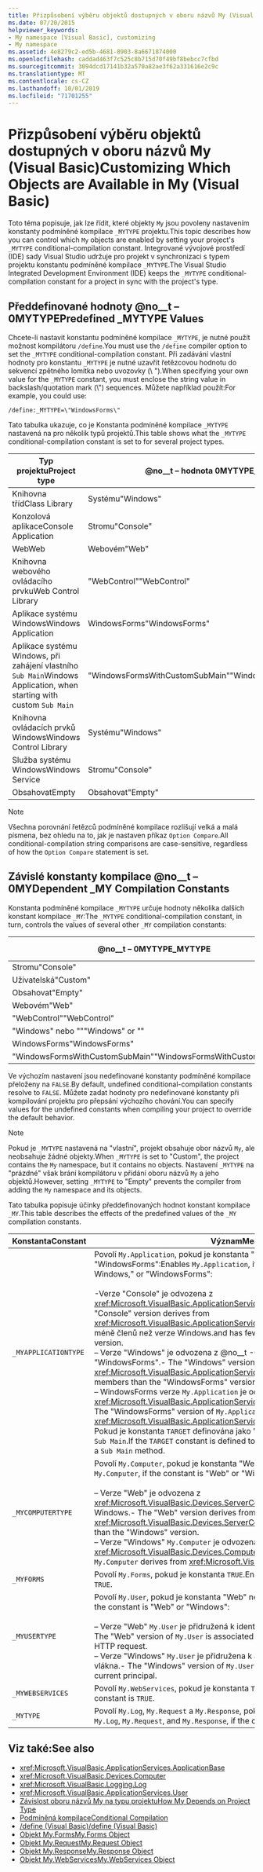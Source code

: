 ```yaml
---
title: Přizpůsobení výběru objektů dostupných v oboru názvů My (Visual Basic)
ms.date: 07/20/2015
helpviewer_keywords:
- My namespace [Visual Basic], customizing
- My namespace
ms.assetid: 4e8279c2-ed5b-4681-8903-8a6671874000
ms.openlocfilehash: caddad463f7c525c8b715d70f49bf8bebcc7cfbd
ms.sourcegitcommit: 3094dcd17141b32a570a82ae3f62a331616e2c9c
ms.translationtype: MT
ms.contentlocale: cs-CZ
ms.lasthandoff: 10/01/2019
ms.locfileid: "71701255"
---
```

# <a name="customizing-which-objects-are-available-in-my-visual-basic"></a><span data-ttu-id="fe5a5-102">Přizpůsobení výběru objektů dostupných v oboru názvů My (Visual Basic)</span><span class="sxs-lookup"><span data-stu-id="fe5a5-102">Customizing Which Objects are Available in My (Visual Basic)</span></span>

<span data-ttu-id="fe5a5-103">Toto téma popisuje, jak lze řídit, které objekty `My` jsou povoleny nastavením konstanty podmíněné kompilace `_MYTYPE` projektu.</span><span class="sxs-lookup"><span data-stu-id="fe5a5-103">This topic describes how you can control which `My` objects are enabled by setting your project's `_MYTYPE` conditional-compilation constant.</span></span> <span data-ttu-id="fe5a5-104">Integrované vývojové prostředí (IDE) sady Visual Studio udržuje pro projekt v synchronizaci s typem projektu konstantu podmíněné kompilace `_MYTYPE`.</span><span class="sxs-lookup"><span data-stu-id="fe5a5-104">The Visual Studio Integrated Development Environment (IDE) keeps the `_MYTYPE` conditional-compilation constant for a project in sync with the project's type.</span></span>  
  
## <a name="predefined-_mytype-values"></a><span data-ttu-id="fe5a5-105">Předdefinované hodnoty @no__t – 0MYTYPE</span><span class="sxs-lookup"><span data-stu-id="fe5a5-105">Predefined \_MYTYPE Values</span></span>  

<span data-ttu-id="fe5a5-106">Chcete-li nastavit konstantu podmíněné kompilace `_MYTYPE`, je nutné použít možnost kompilátoru `/define`.</span><span class="sxs-lookup"><span data-stu-id="fe5a5-106">You must use the `/define` compiler option to set the `_MYTYPE` conditional-compilation constant.</span></span> <span data-ttu-id="fe5a5-107">Při zadávání vlastní hodnoty pro konstantu `_MYTYPE` je nutné uzavřít řetězcovou hodnotu do sekvencí zpětného lomítka nebo uvozovky (\\ ").</span><span class="sxs-lookup"><span data-stu-id="fe5a5-107">When specifying your own value for the `_MYTYPE` constant, you must enclose the string value in backslash/quotation mark (\\") sequences.</span></span> <span data-ttu-id="fe5a5-108">Můžete například použít:</span><span class="sxs-lookup"><span data-stu-id="fe5a5-108">For example, you could use:</span></span>  
  
```console  
/define:_MYTYPE=\"WindowsForms\"  
```  
  
 <span data-ttu-id="fe5a5-109">Tato tabulka ukazuje, co je Konstanta podmíněné kompilace `_MYTYPE` nastavená na pro několik typů projektů.</span><span class="sxs-lookup"><span data-stu-id="fe5a5-109">This table shows what the `_MYTYPE` conditional-compilation constant is set to for several project types.</span></span>  
  
|<span data-ttu-id="fe5a5-110">Typ projektu</span><span class="sxs-lookup"><span data-stu-id="fe5a5-110">Project type</span></span>|<span data-ttu-id="fe5a5-111">@no__t – hodnota 0MYTYPE</span><span class="sxs-lookup"><span data-stu-id="fe5a5-111">\_MYTYPE value</span></span>|  
|------------------|--------------------|  
|<span data-ttu-id="fe5a5-112">Knihovna tříd</span><span class="sxs-lookup"><span data-stu-id="fe5a5-112">Class Library</span></span>|<span data-ttu-id="fe5a5-113">Systému</span><span class="sxs-lookup"><span data-stu-id="fe5a5-113">"Windows"</span></span>|  
|<span data-ttu-id="fe5a5-114">Konzolová aplikace</span><span class="sxs-lookup"><span data-stu-id="fe5a5-114">Console Application</span></span>|<span data-ttu-id="fe5a5-115">Stromu</span><span class="sxs-lookup"><span data-stu-id="fe5a5-115">"Console"</span></span>|  
|<span data-ttu-id="fe5a5-116">Web</span><span class="sxs-lookup"><span data-stu-id="fe5a5-116">Web</span></span>|<span data-ttu-id="fe5a5-117">Webovém</span><span class="sxs-lookup"><span data-stu-id="fe5a5-117">"Web"</span></span>|  
|<span data-ttu-id="fe5a5-118">Knihovna webového ovládacího prvku</span><span class="sxs-lookup"><span data-stu-id="fe5a5-118">Web Control Library</span></span>|<span data-ttu-id="fe5a5-119">"WebControl"</span><span class="sxs-lookup"><span data-stu-id="fe5a5-119">"WebControl"</span></span>|  
|<span data-ttu-id="fe5a5-120">Aplikace systému Windows</span><span class="sxs-lookup"><span data-stu-id="fe5a5-120">Windows Application</span></span>|<span data-ttu-id="fe5a5-121">WindowsForms</span><span class="sxs-lookup"><span data-stu-id="fe5a5-121">"WindowsForms"</span></span>|  
|<span data-ttu-id="fe5a5-122">Aplikace systému Windows, při zahájení vlastního `Sub Main`</span><span class="sxs-lookup"><span data-stu-id="fe5a5-122">Windows Application, when starting with custom `Sub Main`</span></span>|<span data-ttu-id="fe5a5-123">"WindowsFormsWithCustomSubMain"</span><span class="sxs-lookup"><span data-stu-id="fe5a5-123">"WindowsFormsWithCustomSubMain"</span></span>|  
|<span data-ttu-id="fe5a5-124">Knihovna ovládacích prvků Windows</span><span class="sxs-lookup"><span data-stu-id="fe5a5-124">Windows Control Library</span></span>|<span data-ttu-id="fe5a5-125">Systému</span><span class="sxs-lookup"><span data-stu-id="fe5a5-125">"Windows"</span></span>|  
|<span data-ttu-id="fe5a5-126">Služba systému Windows</span><span class="sxs-lookup"><span data-stu-id="fe5a5-126">Windows Service</span></span>|<span data-ttu-id="fe5a5-127">Stromu</span><span class="sxs-lookup"><span data-stu-id="fe5a5-127">"Console"</span></span>|  
|<span data-ttu-id="fe5a5-128">Obsahovat</span><span class="sxs-lookup"><span data-stu-id="fe5a5-128">Empty</span></span>|<span data-ttu-id="fe5a5-129">Obsahovat</span><span class="sxs-lookup"><span data-stu-id="fe5a5-129">"Empty"</span></span>|  
  
> [!NOTE]
> <span data-ttu-id="fe5a5-130">Všechna porovnání řetězců podmíněné kompilace rozlišují velká a malá písmena, bez ohledu na to, jak je nastaven příkaz `Option Compare`.</span><span class="sxs-lookup"><span data-stu-id="fe5a5-130">All conditional-compilation string comparisons are case-sensitive, regardless of how the `Option Compare` statement is set.</span></span>  
  
## <a name="dependent-_my-compilation-constants"></a><span data-ttu-id="fe5a5-131">Závislé konstanty kompilace @no__t – 0MY</span><span class="sxs-lookup"><span data-stu-id="fe5a5-131">Dependent \_MY Compilation Constants</span></span>  

<span data-ttu-id="fe5a5-132">Konstanta podmíněné kompilace `_MYTYPE` určuje hodnoty několika dalších konstant kompilace `_MY`:</span><span class="sxs-lookup"><span data-stu-id="fe5a5-132">The `_MYTYPE` conditional-compilation constant, in turn, controls the values of several other `_MY` compilation constants:</span></span>  
  
|<span data-ttu-id="fe5a5-133">@no__t – 0MYTYPE</span><span class="sxs-lookup"><span data-stu-id="fe5a5-133">\_MYTYPE</span></span>|<span data-ttu-id="fe5a5-134">@no__t – 0MYAPPLICATIONTYPE</span><span class="sxs-lookup"><span data-stu-id="fe5a5-134">\_MYAPPLICATIONTYPE</span></span>|<span data-ttu-id="fe5a5-135">@no__t – 0MYCOMPUTERTYPE</span><span class="sxs-lookup"><span data-stu-id="fe5a5-135">\_MYCOMPUTERTYPE</span></span>|<span data-ttu-id="fe5a5-136">@no__t – 0MYFORMS</span><span class="sxs-lookup"><span data-stu-id="fe5a5-136">\_MYFORMS</span></span>|<span data-ttu-id="fe5a5-137">@no__t – 0MYUSERTYPE</span><span class="sxs-lookup"><span data-stu-id="fe5a5-137">\_MYUSERTYPE</span></span>|<span data-ttu-id="fe5a5-138">@no__t – 0MYWEBSERVICES</span><span class="sxs-lookup"><span data-stu-id="fe5a5-138">\_MYWEBSERVICES</span></span>|  
|--------------|-------------------------|----------------------|---------------|------------------|---------------------|  
|<span data-ttu-id="fe5a5-139">Stromu</span><span class="sxs-lookup"><span data-stu-id="fe5a5-139">"Console"</span></span>|<span data-ttu-id="fe5a5-140">Stromu</span><span class="sxs-lookup"><span data-stu-id="fe5a5-140">"Console"</span></span>|<span data-ttu-id="fe5a5-141">Systému</span><span class="sxs-lookup"><span data-stu-id="fe5a5-141">"Windows"</span></span>|<span data-ttu-id="fe5a5-142">Nedefinované</span><span class="sxs-lookup"><span data-stu-id="fe5a5-142">Undefined</span></span>|<span data-ttu-id="fe5a5-143">Systému</span><span class="sxs-lookup"><span data-stu-id="fe5a5-143">"Windows"</span></span>|<span data-ttu-id="fe5a5-144">PODMÍNKA</span><span class="sxs-lookup"><span data-stu-id="fe5a5-144">TRUE</span></span>|  
|<span data-ttu-id="fe5a5-145">Uživatelská</span><span class="sxs-lookup"><span data-stu-id="fe5a5-145">"Custom"</span></span>|<span data-ttu-id="fe5a5-146">Nedefinované</span><span class="sxs-lookup"><span data-stu-id="fe5a5-146">Undefined</span></span>|<span data-ttu-id="fe5a5-147">Nedefinované</span><span class="sxs-lookup"><span data-stu-id="fe5a5-147">Undefined</span></span>|<span data-ttu-id="fe5a5-148">Nedefinované</span><span class="sxs-lookup"><span data-stu-id="fe5a5-148">Undefined</span></span>|<span data-ttu-id="fe5a5-149">Nedefinované</span><span class="sxs-lookup"><span data-stu-id="fe5a5-149">Undefined</span></span>|<span data-ttu-id="fe5a5-150">Nedefinované</span><span class="sxs-lookup"><span data-stu-id="fe5a5-150">Undefined</span></span>|  
|<span data-ttu-id="fe5a5-151">Obsahovat</span><span class="sxs-lookup"><span data-stu-id="fe5a5-151">"Empty"</span></span>|<span data-ttu-id="fe5a5-152">Nedefinované</span><span class="sxs-lookup"><span data-stu-id="fe5a5-152">Undefined</span></span>|<span data-ttu-id="fe5a5-153">Nedefinované</span><span class="sxs-lookup"><span data-stu-id="fe5a5-153">Undefined</span></span>|<span data-ttu-id="fe5a5-154">Nedefinované</span><span class="sxs-lookup"><span data-stu-id="fe5a5-154">Undefined</span></span>|<span data-ttu-id="fe5a5-155">Nedefinované</span><span class="sxs-lookup"><span data-stu-id="fe5a5-155">Undefined</span></span>|<span data-ttu-id="fe5a5-156">Nedefinované</span><span class="sxs-lookup"><span data-stu-id="fe5a5-156">Undefined</span></span>|  
|<span data-ttu-id="fe5a5-157">Webovém</span><span class="sxs-lookup"><span data-stu-id="fe5a5-157">"Web"</span></span>|<span data-ttu-id="fe5a5-158">Nedefinované</span><span class="sxs-lookup"><span data-stu-id="fe5a5-158">Undefined</span></span>|<span data-ttu-id="fe5a5-159">Webovém</span><span class="sxs-lookup"><span data-stu-id="fe5a5-159">"Web"</span></span>|<span data-ttu-id="fe5a5-160">CHYBNÉ</span><span class="sxs-lookup"><span data-stu-id="fe5a5-160">FALSE</span></span>|<span data-ttu-id="fe5a5-161">Webovém</span><span class="sxs-lookup"><span data-stu-id="fe5a5-161">"Web"</span></span>|<span data-ttu-id="fe5a5-162">CHYBNÉ</span><span class="sxs-lookup"><span data-stu-id="fe5a5-162">FALSE</span></span>|  
|<span data-ttu-id="fe5a5-163">"WebControl"</span><span class="sxs-lookup"><span data-stu-id="fe5a5-163">"WebControl"</span></span>|<span data-ttu-id="fe5a5-164">Nedefinované</span><span class="sxs-lookup"><span data-stu-id="fe5a5-164">Undefined</span></span>|<span data-ttu-id="fe5a5-165">Webovém</span><span class="sxs-lookup"><span data-stu-id="fe5a5-165">"Web"</span></span>|<span data-ttu-id="fe5a5-166">CHYBNÉ</span><span class="sxs-lookup"><span data-stu-id="fe5a5-166">FALSE</span></span>|<span data-ttu-id="fe5a5-167">Webovém</span><span class="sxs-lookup"><span data-stu-id="fe5a5-167">"Web"</span></span>|<span data-ttu-id="fe5a5-168">PODMÍNKA</span><span class="sxs-lookup"><span data-stu-id="fe5a5-168">TRUE</span></span>|  
|<span data-ttu-id="fe5a5-169">"Windows" nebo ""</span><span class="sxs-lookup"><span data-stu-id="fe5a5-169">"Windows" or ""</span></span>|<span data-ttu-id="fe5a5-170">Systému</span><span class="sxs-lookup"><span data-stu-id="fe5a5-170">"Windows"</span></span>|<span data-ttu-id="fe5a5-171">Systému</span><span class="sxs-lookup"><span data-stu-id="fe5a5-171">"Windows"</span></span>|<span data-ttu-id="fe5a5-172">Nedefinované</span><span class="sxs-lookup"><span data-stu-id="fe5a5-172">Undefined</span></span>|<span data-ttu-id="fe5a5-173">Systému</span><span class="sxs-lookup"><span data-stu-id="fe5a5-173">"Windows"</span></span>|<span data-ttu-id="fe5a5-174">PODMÍNKA</span><span class="sxs-lookup"><span data-stu-id="fe5a5-174">TRUE</span></span>|  
|<span data-ttu-id="fe5a5-175">WindowsForms</span><span class="sxs-lookup"><span data-stu-id="fe5a5-175">"WindowsForms"</span></span>|<span data-ttu-id="fe5a5-176">WindowsForms</span><span class="sxs-lookup"><span data-stu-id="fe5a5-176">"WindowsForms"</span></span>|<span data-ttu-id="fe5a5-177">Systému</span><span class="sxs-lookup"><span data-stu-id="fe5a5-177">"Windows"</span></span>|<span data-ttu-id="fe5a5-178">PODMÍNKA</span><span class="sxs-lookup"><span data-stu-id="fe5a5-178">TRUE</span></span>|<span data-ttu-id="fe5a5-179">Systému</span><span class="sxs-lookup"><span data-stu-id="fe5a5-179">"Windows"</span></span>|<span data-ttu-id="fe5a5-180">PODMÍNKA</span><span class="sxs-lookup"><span data-stu-id="fe5a5-180">TRUE</span></span>|  
|<span data-ttu-id="fe5a5-181">"WindowsFormsWithCustomSubMain"</span><span class="sxs-lookup"><span data-stu-id="fe5a5-181">"WindowsFormsWithCustomSubMain"</span></span>|<span data-ttu-id="fe5a5-182">Stromu</span><span class="sxs-lookup"><span data-stu-id="fe5a5-182">"Console"</span></span>|<span data-ttu-id="fe5a5-183">Systému</span><span class="sxs-lookup"><span data-stu-id="fe5a5-183">"Windows"</span></span>|<span data-ttu-id="fe5a5-184">PODMÍNKA</span><span class="sxs-lookup"><span data-stu-id="fe5a5-184">TRUE</span></span>|<span data-ttu-id="fe5a5-185">Systému</span><span class="sxs-lookup"><span data-stu-id="fe5a5-185">"Windows"</span></span>|<span data-ttu-id="fe5a5-186">PODMÍNKA</span><span class="sxs-lookup"><span data-stu-id="fe5a5-186">TRUE</span></span>|  
  
 <span data-ttu-id="fe5a5-187">Ve výchozím nastavení jsou nedefinované konstanty podmíněné kompilace přeloženy na `FALSE`.</span><span class="sxs-lookup"><span data-stu-id="fe5a5-187">By default, undefined conditional-compilation constants resolve to `FALSE`.</span></span> <span data-ttu-id="fe5a5-188">Můžete zadat hodnoty pro nedefinované konstanty při kompilování projektu pro přepsání výchozího chování.</span><span class="sxs-lookup"><span data-stu-id="fe5a5-188">You can specify values for the undefined constants when compiling your project to override the default behavior.</span></span>  
  
> [!NOTE]
> <span data-ttu-id="fe5a5-189">Pokud je `_MYTYPE` nastavená na "vlastní", projekt obsahuje obor názvů `My`, ale neobsahuje žádné objekty.</span><span class="sxs-lookup"><span data-stu-id="fe5a5-189">When `_MYTYPE` is set to "Custom", the project contains the `My` namespace, but it contains no objects.</span></span> <span data-ttu-id="fe5a5-190">Nastavení `_MYTYPE` na "prázdné" však brání kompilátoru v přidání oboru názvů `My` a jeho objektů.</span><span class="sxs-lookup"><span data-stu-id="fe5a5-190">However, setting `_MYTYPE` to "Empty" prevents the compiler from adding the `My` namespace and its objects.</span></span>  
  
 <span data-ttu-id="fe5a5-191">Tato tabulka popisuje účinky předdefinovaných hodnot konstant kompilace `_MY`.</span><span class="sxs-lookup"><span data-stu-id="fe5a5-191">This table describes the effects of the predefined values of the `_MY` compilation constants.</span></span>  
  
|<span data-ttu-id="fe5a5-192">Konstanta</span><span class="sxs-lookup"><span data-stu-id="fe5a5-192">Constant</span></span>|<span data-ttu-id="fe5a5-193">Význam</span><span class="sxs-lookup"><span data-stu-id="fe5a5-193">Meaning</span></span>|  
|--------------|-------------|  
|`_MYAPPLICATIONTYPE`|<span data-ttu-id="fe5a5-194">Povolí `My.Application`, pokud je konstanta "Console", "Windows" nebo "WindowsForms":</span><span class="sxs-lookup"><span data-stu-id="fe5a5-194">Enables `My.Application`, if the constant is "Console," Windows," or "WindowsForms":</span></span><br /><br /> <span data-ttu-id="fe5a5-195">-Verze "Console" je odvozena z <xref:Microsoft.VisualBasic.ApplicationServices.ConsoleApplicationBase>.</span><span class="sxs-lookup"><span data-stu-id="fe5a5-195">-   The "Console" version derives from <xref:Microsoft.VisualBasic.ApplicationServices.ConsoleApplicationBase>.</span></span> <span data-ttu-id="fe5a5-196">a má méně členů než verze Windows.</span><span class="sxs-lookup"><span data-stu-id="fe5a5-196">and has fewer members than the "Windows" version.</span></span><br /><span data-ttu-id="fe5a5-197">– Verze "Windows" je odvozena z @no__t -0 a má méně členů než verze "WindowsForms".</span><span class="sxs-lookup"><span data-stu-id="fe5a5-197">-   The "Windows" version derives from <xref:Microsoft.VisualBasic.ApplicationServices.ApplicationBase>.and has fewer members than the "WindowsForms" version.</span></span><br /><span data-ttu-id="fe5a5-198">– WindowsForms verze `My.Application` je odvozena z <xref:Microsoft.VisualBasic.ApplicationServices.WindowsFormsApplicationBase>.</span><span class="sxs-lookup"><span data-stu-id="fe5a5-198">-   The "WindowsForms" version of `My.Application` derives from <xref:Microsoft.VisualBasic.ApplicationServices.WindowsFormsApplicationBase>.</span></span> <span data-ttu-id="fe5a5-199">Pokud je konstanta `TARGET` definována jako "winexe", pak třída obsahuje metodu `Sub Main`.</span><span class="sxs-lookup"><span data-stu-id="fe5a5-199">If the `TARGET` constant is defined to be "winexe", then the class includes a `Sub Main` method.</span></span>|  
|`_MYCOMPUTERTYPE`|<span data-ttu-id="fe5a5-200">Povolí `My.Computer`, pokud je konstanta "Web" nebo "Windows":</span><span class="sxs-lookup"><span data-stu-id="fe5a5-200">Enables `My.Computer`, if the constant is "Web" or "Windows":</span></span><br /><br /> <span data-ttu-id="fe5a5-201">– Verze "Web" je odvozena z <xref:Microsoft.VisualBasic.Devices.ServerComputer> a má méně členů než verze Windows.</span><span class="sxs-lookup"><span data-stu-id="fe5a5-201">-   The "Web" version derives from <xref:Microsoft.VisualBasic.Devices.ServerComputer>, and has fewer members than the "Windows" version.</span></span><br /><span data-ttu-id="fe5a5-202">– Verze "Windows" `My.Computer` je odvozena z <xref:Microsoft.VisualBasic.Devices.Computer>.</span><span class="sxs-lookup"><span data-stu-id="fe5a5-202">-   The "Windows" version of `My.Computer` derives from <xref:Microsoft.VisualBasic.Devices.Computer>.</span></span>|  
|`_MYFORMS`|<span data-ttu-id="fe5a5-203">Povolí `My.Forms`, pokud je konstanta `TRUE`.</span><span class="sxs-lookup"><span data-stu-id="fe5a5-203">Enables `My.Forms`, if the constant is `TRUE`.</span></span>|  
|`_MYUSERTYPE`|<span data-ttu-id="fe5a5-204">Povolí `My.User`, pokud je konstanta "Web" nebo "Windows":</span><span class="sxs-lookup"><span data-stu-id="fe5a5-204">Enables `My.User`, if the constant is "Web" or "Windows":</span></span><br /><br /> <span data-ttu-id="fe5a5-205">– Verze "Web" `My.User` je přidružená k identitě uživatele aktuální žádosti HTTP.</span><span class="sxs-lookup"><span data-stu-id="fe5a5-205">-   The "Web" version of `My.User` is associated with the user identity of the current HTTP request.</span></span><br /><span data-ttu-id="fe5a5-206">– Verze "Windows" `My.User` je přidružena k aktuálnímu objektu zabezpečení vlákna.</span><span class="sxs-lookup"><span data-stu-id="fe5a5-206">-   The "Windows" version of `My.User` is associated with the thread's current principal.</span></span>|  
|`_MYWEBSERVICES`|<span data-ttu-id="fe5a5-207">Povolí `My.WebServices`, pokud je konstanta `TRUE`.</span><span class="sxs-lookup"><span data-stu-id="fe5a5-207">Enables `My.WebServices`, if the constant is `TRUE`.</span></span>|  
|`_MYTYPE`|<span data-ttu-id="fe5a5-208">Povolí `My.Log`, `My.Request` a `My.Response`, pokud je konstanta "Web".</span><span class="sxs-lookup"><span data-stu-id="fe5a5-208">Enables `My.Log`, `My.Request`, and `My.Response`, if the constant is "Web".</span></span>|  
  
## <a name="see-also"></a><span data-ttu-id="fe5a5-209">Viz také:</span><span class="sxs-lookup"><span data-stu-id="fe5a5-209">See also</span></span>

- <xref:Microsoft.VisualBasic.ApplicationServices.ApplicationBase>
- <xref:Microsoft.VisualBasic.Devices.Computer>
- <xref:Microsoft.VisualBasic.Logging.Log>
- <xref:Microsoft.VisualBasic.ApplicationServices.User>
- [<span data-ttu-id="fe5a5-210">Závislost oboru názvů My na typu projektu</span><span class="sxs-lookup"><span data-stu-id="fe5a5-210">How My Depends on Project Type</span></span>](../../../visual-basic/developing-apps/development-with-my/how-my-depends-on-project-type.md)
- [<span data-ttu-id="fe5a5-211">Podmíněná kompilace</span><span class="sxs-lookup"><span data-stu-id="fe5a5-211">Conditional Compilation</span></span>](../../../visual-basic/programming-guide/program-structure/conditional-compilation.md)
- [<span data-ttu-id="fe5a5-212">/define (Visual Basic)</span><span class="sxs-lookup"><span data-stu-id="fe5a5-212">/define (Visual Basic)</span></span>](../../../visual-basic/reference/command-line-compiler/define.md)
- [<span data-ttu-id="fe5a5-213">Objekt My.Forms</span><span class="sxs-lookup"><span data-stu-id="fe5a5-213">My.Forms Object</span></span>](../../../visual-basic/language-reference/objects/my-forms-object.md)
- [<span data-ttu-id="fe5a5-214">Objekt My.Request</span><span class="sxs-lookup"><span data-stu-id="fe5a5-214">My.Request Object</span></span>](../../../visual-basic/language-reference/objects/my-request-object.md)
- [<span data-ttu-id="fe5a5-215">Objekt My.Response</span><span class="sxs-lookup"><span data-stu-id="fe5a5-215">My.Response Object</span></span>](../../../visual-basic/language-reference/objects/my-response-object.md)
- [<span data-ttu-id="fe5a5-216">Objekt My.WebServices</span><span class="sxs-lookup"><span data-stu-id="fe5a5-216">My.WebServices Object</span></span>](../../../visual-basic/language-reference/objects/my-webservices-object.md)
